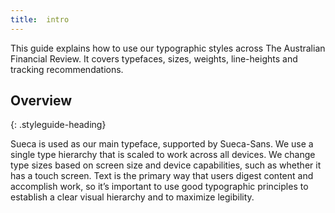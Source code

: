```yaml
---
title:  intro
---
```


This guide explains how to use our typographic styles across The Australian Financial Review. It covers typefaces, sizes, weights,
line-heights and tracking recommendations.

## Overview
{: .styleguide-heading}

Sueca is used as our main typeface, supported by Sueca-Sans.
We use a single type hierarchy that is scaled to work across all devices. We change type sizes based on screen size and device
capabilities, such as whether it has a touch screen.
Text is the primary way that users digest content and accomplish work, so it’s important to use good typographic principles to
establish a clear visual hierarchy and to maximize legibility.